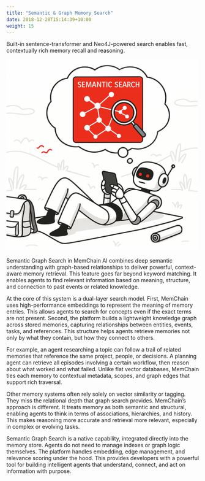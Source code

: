 ```yaml
---
title: "Semantic & Graph Memory Search"
date: 2018-12-28T15:14:39+10:00
weight: 15
---
```


Built-in sentence-transformer and Neo4J-powered search enables fast, contextually rich memory recall and reasoning.

<img src="/images/semantic_search-1.png" width="500">
<p class="lead">
Semantic Graph Search in MemChain AI combines deep semantic understanding with graph-based relationships to deliver powerful, context-aware memory retrieval. This feature goes far beyond keyword matching. It enables agents to find relevant information based on meaning, structure, and connection to past events or related knowledge.
</p>

<p class="lead">
At the core of this system is a dual-layer search model. First, MemChain uses high-performance embeddings to represent the meaning of memory entries. This allows agents to search for concepts even if the exact terms are not present. Second, the platform builds a lightweight knowledge graph across stored memories, capturing relationships between entities, events, tasks, and references. This structure helps agents retrieve memories not only by what they contain, but how they connect to others.
</p>

<p class="lead">
For example, an agent researching a topic can follow a trail of related memories that reference the same project, people, or decisions. A planning agent can retrieve all episodes involving a certain workflow, then reason about what worked and what failed. Unlike flat vector databases, MemChain ties each memory to contextual metadata, scopes, and graph edges that support rich traversal.
</p>

<p class="lead">
Other memory systems often rely solely on vector similarity or tagging. They miss the relational depth that graph search provides. MemChain’s approach is different. It treats memory as both semantic and structural, enabling agents to think in terms of associations, hierarchies, and history. This makes reasoning more accurate and retrieval more relevant, especially in complex or evolving tasks.
</p>

<p class="lead">
Semantic Graph Search is a native capability, integrated directly into the memory store. Agents do not need to manage indexes or graph logic themselves. The platform handles embedding, edge management, and relevance scoring under the hood. This provides developers with a powerful tool for building intelligent agents that understand, connect, and act on information with purpose.
</p>